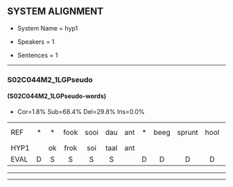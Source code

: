 
## SYSTEM ALIGNMENT

- System Name = hyp1

- Speakers = 1

- Sentences = 1

---

### S02C044M2_1LGPseudo

#### (S02C044M2_1LGPseudo-words)

- Cor=1.8%	Sub=68.4%	Del=29.8%	Ins=0.0%

|  |  |  |  |  |  |  |  |  |  |  |  |  |  |  |  |  |  |  |  |  |  |  |  |  |  |  |  |  |  |  |  |  |  |  |  |  |  |  |  |  |  |  |  |  |  |  |  |  |  |  |  |  |  |  |  |  |  |
|:--- |:---:|:---:|:---:|:---:|:---:|:---:|:---:|:---:|:---:|:---:|:---:|:---:|:---:|:---:|:---:|:---:|:---:|:---:|:---:|:---:|:---:|:---:|:---:|:---:|:---:|:---:|:---:|:---:|:---:|:---:|:---:|:---:|:---:|:---:|:---:|:---:|:---:|:---:|:---:|:---:|:---:|:---:|:---:|:---:|:---:|:---:|:---:|:---:|:---:|:---:|:---:|:---:|:---:|:---:|:---:|:---:|:---:|
| REF | * | * | fook | sooi | dau | ant | * | beeg | sprunt | hool | larst | vout | zwoei*(zwaai) | fam | rachts | * | * | vaap | * | sprieuw | * | keng*(kring) | * | swoers | * | doer | plirt | * | jien | blard | * | guul | hoekt | neeuw*(nieuw) | noork | vid | zans | * | * | leum*(leeuw) | haans | spaai | * | sjalt | heik | *(streng) | sank*(strak) | roen | frijk | eem | schard | * | * | grek | dron | snaaf | stuid |
| HYP1 |  | ok | frok | soi | taal | ant |  |  |  |  |  |  |  |  |  |  |  |  |  |  |  |  | beg | beg | skru | ro | lars | ot | swy | fom | graag | va | a | di | g | s | sbros | t | or | nd | lard | roekt | h | it | n | eel | hn | gek | str | strak | hooe | vreek | sg | verarik | trom | saf | stit |
| EVAL | D | S | S | S | S |  | D | D | D | D | D | D | D | D | D | D | D | D | D | D | D | D | S | S | S | S | S | S | S | S | S | S | S | S | S | S | S | S | S | S | S | S | S | S | S | S | S | S | S | S | S | S | S | S | S | S | S |
---

---
